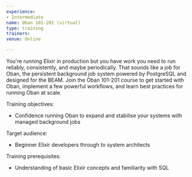 ```yaml
---
experience:
- Intermediate
name: Oban 101-201 (virtual)
type: training
trainers:
venue: Online

---
```

You're running Elixir in production but you have work you need to run reliably, consistently, and maybe periodically. That sounds like a job for Oban, the persistent background job system powered by PostgreSQL and designed for the BEAM. Join the Oban 101-201 course to get started with Oban, implement a few powerful workflows, and learn best practices for running Oban at scale.

Training objectives:

* Confidence running Oban to expand and stabilise your systems with managed background jobs

Target audience:

* Beginner Elixir developers through to system architects

Training prerequisites:

* Understanding of basic Elixir concepts and familiarity with SQL
